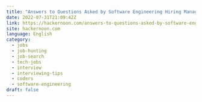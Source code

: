 ```yaml
---
title: "Answers to Questions Asked by Software Engineering Hiring Managers"
date: 2022-07-31T21:09:42Z
link: https://hackernoon.com/answers-to-questions-asked-by-software-engineering-hiring-managers?source=rss&utm_medium=RSS&utm_source=news.12bit.vn
site: hackernoon.com
language: English
category:
  - jobs
  - job-hunting
  - job-search
  - tech-jobs
  - interview
  - interviewing-tips
  - coders
  - software-engineering
draft: false
---
```


